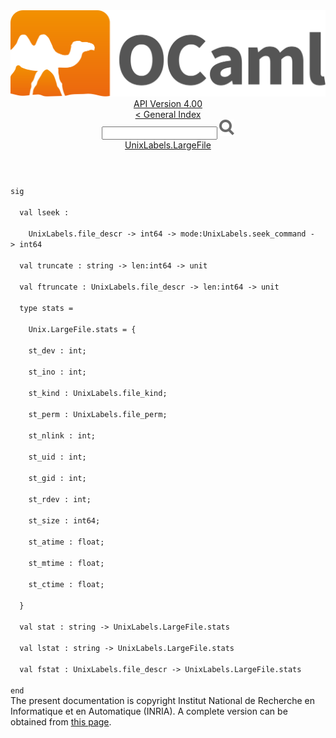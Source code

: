 <!-- ((! set title API !)) ((! set documentation !)) ((! set api !)) ((! set nobreadcrumb !)) -->
<div class="api"><header><nav class="toc brand"><a class="brand" href="https://ocaml.org/"><img src="colour-logo-gray.svg" class="svg" alt="OCaml"></a></nav><nav class="toc"><div class="toc_version"><a href="/docs" id="version-select">API Version 4.00</a></div><a href="index.html">&lt; General Index</a><div class="api_search"><input type="text" name="apisearch" id="api_search" oninput="mySearch(false);" onkeypress="this.oninput();" onclick="this.oninput();" onpaste="this.oninput();">
<img src="search_icon.svg" alt="Search" class="svg" onclick="mySearch(false)"></div>
<div id="search_results"></div><div class="toc_title"><a href="UnixLabels.LargeFile.html">UnixLabels.LargeFile</a></div><ul></ul></nav></header>
<code class="code"><span class="keyword">sig</span><br>
&nbsp;&nbsp;<span class="keyword">val</span>&nbsp;lseek&nbsp;:<br>
&nbsp;&nbsp;&nbsp;&nbsp;<span class="constructor">UnixLabels</span>.file_descr&nbsp;<span class="keywordsign">-&gt;</span>&nbsp;int64&nbsp;<span class="keywordsign">-&gt;</span>&nbsp;mode:<span class="constructor">UnixLabels</span>.seek_command&nbsp;<span class="keywordsign">-&gt;</span>&nbsp;int64<br>
&nbsp;&nbsp;<span class="keyword">val</span>&nbsp;truncate&nbsp;:&nbsp;string&nbsp;<span class="keywordsign">-&gt;</span>&nbsp;len:int64&nbsp;<span class="keywordsign">-&gt;</span>&nbsp;unit<br>
&nbsp;&nbsp;<span class="keyword">val</span>&nbsp;ftruncate&nbsp;:&nbsp;<span class="constructor">UnixLabels</span>.file_descr&nbsp;<span class="keywordsign">-&gt;</span>&nbsp;len:int64&nbsp;<span class="keywordsign">-&gt;</span>&nbsp;unit<br>
&nbsp;&nbsp;<span class="keyword">type</span>&nbsp;stats&nbsp;=<br>
&nbsp;&nbsp;&nbsp;&nbsp;<span class="constructor">Unix</span>.<span class="constructor">LargeFile</span>.stats&nbsp;=&nbsp;{<br>
&nbsp;&nbsp;&nbsp;&nbsp;st_dev&nbsp;:&nbsp;int;<br>
&nbsp;&nbsp;&nbsp;&nbsp;st_ino&nbsp;:&nbsp;int;<br>
&nbsp;&nbsp;&nbsp;&nbsp;st_kind&nbsp;:&nbsp;<span class="constructor">UnixLabels</span>.file_kind;<br>
&nbsp;&nbsp;&nbsp;&nbsp;st_perm&nbsp;:&nbsp;<span class="constructor">UnixLabels</span>.file_perm;<br>
&nbsp;&nbsp;&nbsp;&nbsp;st_nlink&nbsp;:&nbsp;int;<br>
&nbsp;&nbsp;&nbsp;&nbsp;st_uid&nbsp;:&nbsp;int;<br>
&nbsp;&nbsp;&nbsp;&nbsp;st_gid&nbsp;:&nbsp;int;<br>
&nbsp;&nbsp;&nbsp;&nbsp;st_rdev&nbsp;:&nbsp;int;<br>
&nbsp;&nbsp;&nbsp;&nbsp;st_size&nbsp;:&nbsp;int64;<br>
&nbsp;&nbsp;&nbsp;&nbsp;st_atime&nbsp;:&nbsp;float;<br>
&nbsp;&nbsp;&nbsp;&nbsp;st_mtime&nbsp;:&nbsp;float;<br>
&nbsp;&nbsp;&nbsp;&nbsp;st_ctime&nbsp;:&nbsp;float;<br>
&nbsp;&nbsp;}<br>
&nbsp;&nbsp;<span class="keyword">val</span>&nbsp;stat&nbsp;:&nbsp;string&nbsp;<span class="keywordsign">-&gt;</span>&nbsp;<span class="constructor">UnixLabels</span>.<span class="constructor">LargeFile</span>.stats<br>
&nbsp;&nbsp;<span class="keyword">val</span>&nbsp;lstat&nbsp;:&nbsp;string&nbsp;<span class="keywordsign">-&gt;</span>&nbsp;<span class="constructor">UnixLabels</span>.<span class="constructor">LargeFile</span>.stats<br>
&nbsp;&nbsp;<span class="keyword">val</span>&nbsp;fstat&nbsp;:&nbsp;<span class="constructor">UnixLabels</span>.file_descr&nbsp;<span class="keywordsign">-&gt;</span>&nbsp;<span class="constructor">UnixLabels</span>.<span class="constructor">LargeFile</span>.stats<br>
<span class="keyword">end</span></code><div class="copyright">The present documentation is copyright Institut National de Recherche en Informatique et en Automatique (INRIA). A complete version can be obtained from <a href="http://caml.inria.fr/pub/docs/manual-ocaml/">this page</a>.</div></div>